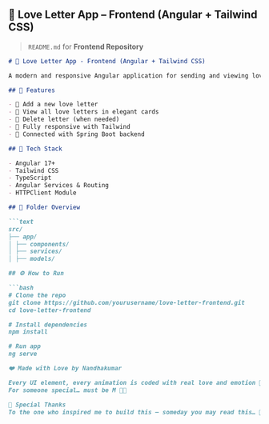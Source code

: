 
## 📁 Love Letter App – Frontend (Angular + Tailwind CSS)

> `README.md` for **Frontend Repository**

```markdown
# 💌 Love Letter App - Frontend (Angular + Tailwind CSS)

A modern and responsive Angular application for sending and viewing love letters. Styled with Tailwind CSS for a smooth and romantic UI. ✨

## 💚 Features

- 💖 Add a new love letter
- 📝 View all love letters in elegant cards
- 🧹 Delete letter (when needed)
- 🌈 Fully responsive with Tailwind
- 🔗 Connected with Spring Boot backend

## 🔧 Tech Stack

- Angular 17+
- Tailwind CSS
- TypeScript
- Angular Services & Routing
- HTTPClient Module

## 📁 Folder Overview

```text
src/
├── app/
│ ├── components/
│ ├── services/
│ ├── models/

## ⚙️ How to Run

```bash
# Clone the repo
git clone https://github.com/yourusername/love-letter-frontend.git
cd love-letter-frontend

# Install dependencies
npm install

# Run app
ng serve

❤️ Made with Love by Nandhakumar

Every UI element, every animation is coded with real love and emotion 💚.
For someone special… must be M 💫💑

📢 Special Thanks
To the one who inspired me to build this – someday you may read this… 🥹💞


